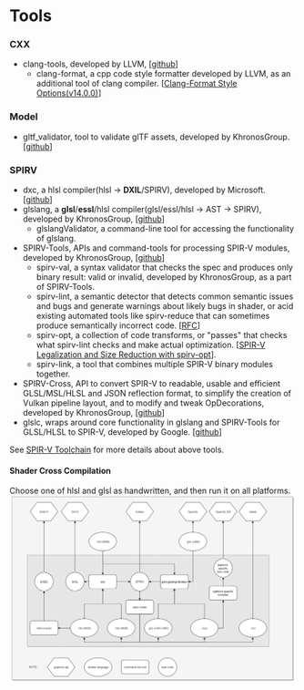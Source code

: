 # Tools

### CXX
- clang-tools, developed by LLVM, [[github](https://github.com/llvm/llvm-project)]
    - clang-format, a cpp code style formatter developed by LLVM, as an additional tool of clang compiler. [[Clang-Format Style Options(v14.0.0)](https://releases.llvm.org/14.0.0/tools/clang/docs/ClangFormatStyleOptions.html#:~:text=clang%2Dformat%20supports%20two%20ways,file%20in%20the%20project%20directory.)]

### Model
- gltf_validator, tool to validate glTF assets, developed by KhronosGroup. [[github](https://github.com/KhronosGroup/glTF-Validator)]
### SPIRV
- dxc, a hlsl compiler(hlsl -> **DXIL**/SPIRV), developed by Microsoft. [[github](https://github.com/microsoft/DirectXShaderCompiler)]
- glslang, a **glsl**/**essl**/hlsl compiler(glsl/essl/hlsl -> AST -> SPIRV), developed by KhronosGroup, [[github](https://github.com/KhronosGroup/glslang)]
    - glslangValidator, a command-line tool for accessing the functionality of glslang.
- SPIRV-Tools, APIs and command-tools for processing SPIR-V modules, developed by KhronosGroup, [[github](https://github.com/KhronosGroup/SPIRV-Tools)]
    - spirv-val, a syntax validator that checks the spec and produces only binary result: valid or invalid, developed by KhronosGroup, as a part of SPIRV-Tools. 
    - spirv-lint, a semantic detector that detects common semantic issues and bugs and generate warnings about likely bugs in shader, or acid existing automated tools like spirv-reduce that can sometimes produce semantically incorrect code. [[RFC](https://github.com/KhronosGroup/SPIRV-Tools/issues/3196)]
    - spirv-opt, a collection of code transforms, or "passes" that checks what spirv-lint checks and make actual optimization. [[SPIR-V Legalization and Size Reduction with spirv-opt](https://www.lunarg.com/shader-compiler-technologies/white-paper-spirv-opt/)].
    - spirv-link, a tool that combines multiple SPIR-V binary modules together.
- SPIRV-Cross, API to convert SPIR-V to readable, usable and efficient GLSL/MSL/HLSL and JSON reflection format, to simplify the creation of Vulkan pipeline layout, and to modify and tweak OpDecorations, developed by KhronosGroup, [[github](https://github.com/KhronosGroup/SPIRV-Cross)]
- glslc, wraps around core functionality in glslang and SPIRV-Tools for GLSL/HLSL to SPIR-V, developed by Google. [[github](https://github.com/google/shaderc)]

See [SPIR-V Toolchain](https://vulkan.lunarg.com/doc/view/1.3.231.1/windows/spirv_toolchain.html) for more details about above tools.

#### Shader Cross Compilation
Choose one of hlsl and glsl as handwritten, and then run it on all platforms.
![](../Documents/Images/cross_shader_compile.png)
